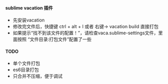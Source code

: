 #### sublime vacation 插件
* 先安装vacation
* 修改完文件后，快捷键 ctrl + alt + l 或者 右键-> vacation build 直接打包
* 如果提示“找不到该文件的配置！”，请检查vaca.sublime-settings文件，里面按照 “文件目录:打包文件”配置了一些


#### TODO
* 单个文件打包
* es6目录打包
* 只合并不压缩，便于调试
